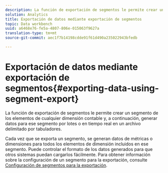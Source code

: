 ```yaml
---
description: La función de exportación de segmentos le permite crear un segmento de los elementos de cualquier dimensión contable y, a continuación, generar datos para ese segmento por lotes o en tiempo real en un archivo delimitado por tabuladores.
solution: Analytics
title: Exportación de datos mediante exportación de segmentos
topic: Data workbench
uuid: a6468e76-fe5a-4807-806e-015063f9627a
translation-type: tm+mt
source-git-commit: aec1f7b14198cdde91f61d490a235022943bfedb

---
```



# Exportación de datos mediante exportación de segmentos{#exporting-data-using-segment-export}

La función de exportación de segmentos le permite crear un segmento de los elementos de cualquier dimensión contable y, a continuación, generar datos para ese segmento por lotes o en tiempo real en un archivo delimitado por tabuladores.

Cada vez que se exporta un segmento, se generan datos de métricas o dimensiones para todos los elementos de dimensión incluidos en ese segmento. Puede controlar el formato de los datos generados para que otros sistemas puedan cargarlos fácilmente. Para obtener información sobre la configuración de un segmento para la exportación, consulte [Configuración de segmentos para la exportación](../../../home/c-get-started/c-exp-data-seg-exp/t-config-sgts-expt.md#task-8857f221fa66463990ec9b60db6db372).
